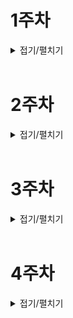 # 1주차

<details>
<summary>접기/펼치기</summary>

#### 2023/7/17(월)

# 📌what i did

- 주간 스프린트 회의 및 지라 이슈 생성 및 조직화 하기
- 컨설턴트 님과 주간 팀 미팅(기능 명세서 역할, 기간, 더 상세히 작성하기)
- 게임 설명 모달 부분에 슬라이드 효과 포함

# 📌issue & solution

## 📖position css 사용 이후 onClick 무응답

### 💢issue

position에 absolute 사용 한뒤에 원하는 슬라이드 효과나 호버 효과가 일어나지 않았다.

### 👀solution

position을 Normal-flow를 벗어나게 하여 다른 태그와 겹치게 되는 경우 적절한 z-index를 필수로 주어서 겹치는 부분에 대해 어떤 태그가 더 앞에 있는 것인지 명확히 해주자, 생각해보면 당연한건데 이걸 못찾아서 1시간을 넘게 헤맸다.

# 📌what i learned

# 📌to do

- JWT를 이용한 인증, 인가 로직 개발

#### 2023/7/18(화)

# 📌what i did

- 주간 스프린트 회의 및 지라 이슈 생성 및 조직화 하기
- 컨설턴트 님과 주간 팀 미팅(기능 명세서 역할, 기간, 더 상세히 작성하기)
- 게임 설명 모달 부분에 슬라이드 효과 포함

# 📌issue & solution

## 📖position css 사용 이후 onClick 무응답

### 💢issue

position에 absolute 사용 한뒤에 원하는 슬라이드 효과나 호버 효과가 일어나지 않았다.

### 👀solution

position을 Normal-flow를 벗어나게 하여 다른 태그와 겹치게 되는 경우 적절한 z-index를 필수로 주어서 겹치는 부분에 대해 어떤 태그가 더 앞에 있는 것인지 명확히 해주자, 생각해보면 당연한건데 이걸 못찾아서 1시간을 넘게 헤맸다.

# 📌what i learned

# 📌to do

- JWT를 이용한 인증, 인가 로직 개발

#### 2023/7/18(화)

# 📌what i did

- signup 로직 및 signup form 입력 값들 검증
- login 로직

# 📌issue & solution

# 📌what i learned

## 📖hooks 사용하기

```typescript
// before
const [email, setEmail] = useState('');
const [isEmailValid, setIsEmailValid] = useState(false);

const [nickname, setNickname] = useState('');
const [isNicknameValid, setIsNicknameValid] = useState(false);

const [password, setPassword] = useState('');
const [isPasswordValid, setIsPasswordValid] = useState(false);

const [confirmPassword, setConfirmPassword] = useState('');
const [isConfirmPasswordValid, setIsConfirmPasswordValid] = useState(false);

const [verificationCode, setVerificationCode] = useState('');
const [isVerificationCodeValid, setIsVerificationCodeValid] = useState(false);

const validateEmail = (email) => {
  const emailRegex = /^[^\s@]+@[^\s@]+\.[^\s@]+$/;
  return emailRegex.test(email);
};

// Function to validate nickname format
const validateNickname = (nickname) => {
  return nickname.length > 0 && nickname.length <= 10;
};

// Function to validate password format
const validatePassword = (password) => {
  const passwordRegex = /^(?=.*[A-Za-z])(?=.*\d).{6,}$/;
  return passwordRegex.test(password);
};

// Function to handle input changes and update validity state
const handleInputChange = (inputName, inputValue) => {
  switch (inputName) {
    case 'email':
      setEmail(inputValue);
      setIsEmailValid(validateEmail(inputValue));
      break;
    case 'nickname':
      setNickname(inputValue);
      setIsNicknameValid(validateNickname(inputValue));
      break;
    case 'password':
      setPassword(inputValue);
      setIsPasswordValid(validatePassword(inputValue));
      break;
    case 'confirmPassword':
      setConfirmPassword(inputValue);
      setIsConfirmPasswordValid(inputValue === password);
      break;
    case 'verificationCode':
      setVerificationCode(inputValue);
      setIsVerificationCodeValid(inputValue.length === 8);
      break;
    default:
      break;
  }
};
```

- 똑같은 로직 반복되는게 많아서 hooks로 빼서 사용

```typescript
// after

// 커스텀 훅
import { useState } from 'react';

interface returnUseFormField {
  value: string;
  isValid: boolean;
  handleChange: (newValue: string) => void;
  clear: () => void;
}

function useFormField(
  initialValue: string,
  validator: (value: string) => boolean,
): returnUseFormField {
  const [value, setValue] = useState(initialValue);
  const [isValid, setIsValid] = useState(false);

  const handleChange = (newValue: string) => {
    setValue(newValue);
    setIsValid(validator(newValue));
  };

  const clear = () => {
    setValue('');
    setIsValid(false);
  };

  return {
    value,
    isValid,
    handleChange,
    clear,
  };
}

export default useFormField;

// 실제 사용
const emailField = useFormField('', validateEmail);
const nicknameField = useFormField('', validateNickname);
const passwordField = useFormField('', validatePassword);
const confirmPasswordField = useFormField(
  '',
  (value) => value === passwordField.value,
);
```

# 📌to do

- JWT를 이용한 인증, 인가 로직 개발(~ing)

#### 2023/7/19(수)

# 📌what i did

- resetPW 기능 구현
- cookie 관리 및 context api로 전역 상태 관리 로직 만들기
- promise 상태에 따른 react-toast 만들기
- EC2 생성 및 기본 세팅, docker, docker-compose, jenkins 등 설치

# 📌issue & solution

## 📖 test-case 설계

### 💢 issue

프로젝트마다 항상 제일 걱정하는 test-case 결정하기, 소프트웨어공학 강의를 듣고 몇몇의 선정 전략 등을 알고있지만 역시 겨우 7주간 6명이서 빠르게 많은 양을 해야하는 우리 프로젝트에 테스트 코드를 작성하는 것 자체를 고민 중이다, 결국 1순위는 기간내에 프로젝트 완성(최상위 우선순위 기능들 모두 구현하기)이므로..

### 👀 solution

#### 결론

지금까지 생각한 내 결론은 개발을 진행하면서 어떤 기능에대해 1번이상 에러가 발생한다면 해당 기능을 검증할 테스트 코드를 따로 만든다 `ex) 기능 A 또는 어떤 코드 덩어리? A를 완성, 기능 B를 하다가 기능 A가 오류남 => 카운트 1번 해당 오류를 검증 할 테스트 코드 작성 필요`

#### 이유

진짜 최소한의 테스트 케이스를 선정해야 한다는 생각에 나만의 선정방법을 생각해봤다. 코드에 버그가 1번 발생한 부분은 2번, 3번 발생할 확률도 높다는 그런 통계를 소프트웨어공학에서 배운 기록을 근거로 정했다.

#### 단점

- 1번이상 오류라고 했는데 프로젝트 크기가 커지면서 매번 모든 기능이 오류가 난다면 결국 전부 테스트 해야한다, 아직 감이 없어서 너무 테스트 케이스를 많이 작성해야한다면 2번으로 수정 할 수도있다.
- 그냥 내가 만든 테스트 케이스 설계 법이라서 어떤 위험성이 있는지 모름..

# 📌what i learned

- 쿠키 accessToken expire 자체 설정해서 프론트단에서 만료 확인 및 accessToken 요청하기(내가 본 그림에서는 백에서 만료확인)
- context api 사용법 다시 상기하기
- EC2 인스턴스 우분투로 만들고 여러 필요한 프로그램 설치하기, 옛날에 아무것도 모르고 배우던 재미없는 리눅스 명령어를 쓰게 되는날이 올줄 몰랐다.

# 📌to do

- debounce 함수 import 한것 onClick에 적용 시켜 주기
- accessToken 만료시 로직 백엔드와 상의 및 구현하기

#### 2023/7/20(목)

# 📌what i did

- change pw api call 및 UI 구현
- 회원 탈퇴 api call 및 UI 구현
- 에러코드 처리를 constant.ts 파일로 따로 관리하도록 리팩토링

# 📌issue & solution

# 📌what i learned

## 📖 기능명세서 중요성

jira도 branch도 기능명세서를 참고하면서 개발해나가고 있는데, 사실 기능명세서를 완벽하게 구체적으로 작성하지 않았다. 그러다보니 추가적으로 해야할 소통이 더 많았다.`ex) 비밀번호 작성시 문자열 length 범위 및 특수문자 필수 여부, accessToken프론트에서 만료기간을 확인할지, 백엔드로 보내서 백엔드에서 만료기간을 확인할지 등`

# 📌to do

#### 2023/7/21(금)

# 📌what i did

- access token 재발급 로직
- docker와 docker compose 공부

# 📌issue & solution

## 📖 token 재발급

토큰이 필요한 api call에서 access token을 재발급 해야한다면 재발급하고 원래 처음 의도했던 api call을 다시 사용자가 실행하지 않고 자동으로 요청 되도록 로직을 짜려했다.

## 💢 issue

```typescript
export const changePassword = async () => {
  try{
    ... 비밀번호_변경_요청(promise_toast_msg_띄워줌)
  } catch (error) {
    if(토큰_만료) {
      const 토큰_재발급_결과 = await 토큰_재발급_요청
      	if(토큰_재발급_결과) {
          changePassword() // 재귀로 다시 실행
        }
    }
  }
}
```

이렇게 재귀로 했더니 너무 들여쓰기 depth가 많아서 가독성이 마음에 안들었다(실제로는 훨씬 길다), 또한 재귀라서 따로 함수로 빼기도 힘들었다. 여기서 토큰*재발급*결과는 내가 만든 함수로 true or false를 반환

## 👀 solution

```typescript
export const changePassword = async () => {
  try{
    ... 비밀번호_변경_요청(promise_toast_msg_띄워줌)
  } catch{
    if(토큰_만료) {
      try{
		const originalRequest = error.config!;
		await reissueAccessToken(getRefreshToken());
		originalRequest.headers.Authorization = `Bearer ${getAccessToken()}`;
		const reChangePasswordResult = await axios(originalRequest);
		return reChangePasswordResult;
      } catch (error) {
        return error
      }
    }
  }
}
```

이렇게 `reissueAccessToken`에서 에러를 일으키게 만들어 `try, catch`로 잡도록 했다. 또한 `const originalRequest = error.config!;` 이렇게 처음 요청을 변수에 담아둘 수도 있더라. 이렇게하면 해당 토큰 만료시 로직을 따로 함수로 빼기도 간편

# 📌what i learned

# 📌to do

- user my page info 보여주기
- 아키텍처 구체화 및 CI/CD 배포

# 📌1주차 KPT 회고

## 👍keep

- 의지, 열정

## 👎problem

- 구체적이지 않은 기능 명세서
- 구체적이지 않은 일정, 우선순위

## 🚀try

- 아키텍처 설계 및 CI/CD 공부
- open vidu 구현 실습 및 프로젝트에 구현

</details>

<br>

# 2주차

<details>
<summary>접기/펼치기</summary>

#### 2023/7/24(월)

# 📌what i did

- 소켓으로 방(채팅방) 생성 및 관리 로직에 관련한 기능명세서 작성
- 아키텍처 피드백 및 수정
- open vidu 도커로 컨테이너 띄우기

# 📌issue & solution

## 📖게임 진행 중 사용 프로토콜

### 💢 issue

기능 명세서에 턴제 게임이라고 설명하고, 턴을 중심으로 진행하다 보니 굳이 실시간의 웹소켓이 아니라 http를 써도 되지 않나 고민함

### 👀 solution

대부분의 웹 게임에서 웹 소켓을 사용하며, 당장 http를 사용하여 생길 수 있는 문제에대하여 떠오르지 않지만 추후 문제 될 수 있으니 그냥 웹 소켓을 사용또한, 실시간 통신이 필요한 기능을 추가하는 확장성을 고려해서도 웹 소켓으로 하기로 함

# 📌what i learned

- stompjs의 connection, subscribe, publish 등의 개념
- stomp에서 만드는 client 객체 전역으로 관리하도록 해야함

# 📌to do

- docker-compose 공부
- stompjs 라이브러리 사용한 채팅방 구현

#### 2023/7/25(화)

# 📌what i did

- Stomp 채팅방 만들기
- docker로 openvidu 배포

# 📌issue & solution

## 📖open vidu port

### 💢 issue

open vidu에서는 내부적으로 Nginx를 사용하는데 해당 Nginx에서 http, https 포트인 80, 443을 사용한다, 근데 우리는 자체적으로 리버스 프록시 역할을하는 Nginx를 80과 443 포트로 써야하기 때문에 둘중 하나를 바꿔야 했다.

### 👀 solution

사용자 접근성에서 봤을때, 우리가 자체적으로 사용하는 리버스 프록시 역할의 Nginx을 443이 아닌 다른 포트로 변경하면 도메인 접속시 `https:example.com:5000` 같이 뒤에 포트번호를 붙여야하기 때문에, 굉장히 찜찜하다. open vidu의 내부에 있는 nginx 80, 433 포트를 바꾸기로 했다.

```
근데 이 바꾸는 과정이 또 한참 걸렸다.
일단 80번 포트는 ssl 인증을 open vidu 자체적으로 해줄때 사용한다고 한다, 그래서 ssl 인증서를 직접 발급받고 특정 폴더에 넣어서 80번 포트를 사용안하도록 했다.
443 포트는 18181포트로 바꿨는데 처음에 444포트가 아무리 해도 안되서 포트번호 바꿔봤더니 되었다. 사용중인 포트번호들 목록 확인해서 444포트 사용안하는거 확인했다고 생각했는데, 뭔가 더 확인했어야 하나 보다 내일 마저 찾아보자
```

# 📌what i learned

# 📌to do

- CI/CD 완벽하게 구성하기

#### 2023/7/26(수)

# 📌what i did

- Jenkinsfile 만들어서 pipeline 구축

# 📌issue & solution

## 📖 web hooks payload 추출

### 💢 issue

git Lab에서 Jenkins로 https 형식의 web hooks을 보낼때 web hooks에 대한 정보가 payload에 담겨서 온다(MR이 오픈이됬는지, merged 된건지, source branch 이름 등등...) 처음에 나는 Jenkins에서 git Lab plugin을 사용하여 CI/CD를 하려했는데 아무리 검색해도 payload를 변수로 사용하는 방법이 없다.

### 👀 solution

그러다가 git Lab plugin으로는 payload에 담긴 내용들을 추출할 수 없다는걸 발견했고 Generic web hooks plugin이라는 다른 플러그인을 사용하였다`(그 이후로도 설정에서 post parameter를 add하여서 변수로 받아야 사용가능 하다는 것도 찾는데 몇시간이나 걸림)` 나는 MR 이벤트에서도 open과 merged 이벤트에서 CI/CD를 진행하기로 했으므로 각각의 경우에 대해서 직접 콘솔을 찍어보고 payload를 확인 및 Jenkinsfile에 when으로 조건을 걸어 2가지 스테이지를 구분하였다.

# 📌what i learned

- Jenkins 문법 및 작성하기

# 📌to do

- CI/CD 완벽하게 구성하기

#### 2023/7/27(목)

# 📌what i did

- 아키텍처 설계도를 기반한 CI/CD 배포 성공

# 📌issue & solution

## 📖 docker container안에서 docker 명령어 사용

### 🙏 나의 의도

내가 구상한 Jenkins 과정은 다음과 같다

1. docker로 띄운 Jenkins container안에서 우리 git repo를 pull
2. git repo 안에 compose.yaml을 사용하여 docker compose up 명령어 사용`(우리는 이 yaml에 도커 이미지 빌드 및 실행이 포함 됨)`
3. 배포 성공

### 💢 issue

- jenkins container에서 docker compose 명령어 사용 어려움(자료 부족, docker-compose 플러그인 업데이트 6년전...)
- jenkins container에서 pull해도 container 안에서 pull이 되는 것을 인지 하지 못함`(EC2 호스트에서 pull받고 docker compose up 해야배포 됨)`

### 👀 solution

그러다가 어떻게든 jenkins 컨테이너 안에서 docker 명령어 써서 해결하려다가 못하고 다른 조원분들 방법을 보고 참고함 과정은

1. jenkins에서는 호스트 EC2와 ssh로 연결
2. jenkins에서 실행하지 않고 호스트에 쉘 스크립트를 수행하도록 지시

이걸 우리 CI/CD에 적용하여 총 과정을 정리하면

1. git Lab Web hooks(MR)
2. Jenkins에서 MR open인지 MR merged인지 확인
3. MR open, merged에 따라 적당한 브랜치 git pull
4. Jenkins안에서 pull 받았지만 볼륨(-v) 옵션으로 호스트에도 파일 동기화됨
5. Jenkins에서 EC2에게 docker compose up 명령어 실행하도록 지시(SSH 연결로)

### 🏃 한계

나는 어떻게든 Jenkins container안에서 해결 하고 싶었다, 같은 컴퓨터 안인데 SSH로 연결해야한다는게 뭔가 깔끔하지 않은 느낌, 검색해본 docker demon 권한?을 줘서 실행할 수 있도록 하기, 여러가지 jenkins 플러그인들 써봤는데 뭐가 문제인지 모르고 시간만 쓰다가 결국 SSH로 수행함(CI/CD 보단 내 프론트 업무가 중요하니까) 다음 프로젝트에는 SSH 없이 깔끔하게 해보고 싶다

# 📌what i learned

- CI/CD 어렵다

# 📌to do

- stompjs로 채팅방 구현하기

#### 2023/7/28(금)

# 📌what i did

- 중간 발표
- 배포 오류 수정
- KPT 회고

# 📌issue & solution

## 📖 redis, spring boot 연결 오류

### 💢 issue

redis랑 spring boot가 아무리 해도 연동이 안된다. 같은 도커 네트워크에 포함 시켜보고, docker compose에 같이 넣어서 해보고(같은 compose 파일에 넣어서 compose up하면 디폴트 값으로 같은 도커 네트워크 쓰게 해준단다), redis 완료되기 전에 spring boot 먼저 완료 되면 안된대서 healthy check?라는걸 docker compose에 넣어보고 delay 걸어보고...

### 👀 solution

우리는 자체적인 redis는 6380 포트로, open vidu에 있는 redis는 6379포트(원래 redis default 포트)로 사용하도록 했다. 그래서 redis를 띄울 때, `docker run -p 6380:6380` 이라고 명령어를 썼다. 하지만, 알고보니 우리는 redis 이미지를 docker file로 직접 만들지 않고 docker pull redis로 기본 이미지를 사용하여 띄웠다. 그러면 도커 컨테이너 내부 포트에서 기본적으로 6379포트를 사용하게 되므로 우리 호스트에 6380포트와 기본 이미지인 컨테이너 내의 6379포트를 맵핑해야하므로 `docker run -p 6380:6379`가 맞았다.  
이거를 몇시간동안 헤맸는지..

# 📌what i learned

## 📖 리버스 프록시 역할인 Nginx에서 SSL 인증하면..

Nginx를 리버스 프록시로 사용하는 우리 아키텍처에서 나는 nginx.conf에서 SSL 인증을 하였다, 이렇게하면 Nginx와 spring boot간의 연결은 http를 사용한다. 즉, spring boot에서 https를 사용하기 위한 어떤 설정?코드?(프론트라 자세히 모름)가 필요 없어진다.

# 📌to do

- stompjs로 채팅방 구현하기
- 화면 전환 또는 컴포넌트 렌더링시 애니메이션 효과 주기

# 📚2주차 KPT 회고

## 👍keep

- 세분화된 역할 분담
- 생각보다 빠른 진행 및 개발 속도

## 👎problem

- 프로젝트 기획 의도 보충 필요
- 인프라 구축 너무 오래 걸렸음

## 🚀try

- 본격적인 웹 소켓 통신을 활용한 채팅방 및 게임 진행 백엔드와 통신
- 더 깔끔한 코드와 폴더 구조

</details>

<br>

# 3주차

<details>
<summary>접기/펼치기</summary>

#### 2023/7/31(월)

# 📌what i did

- stomp 구조 공부 및 이해, backend와 협의

# 📌issue & solution

## 📖 계속 되는 토큰과 로그인 상태에대한 고민

### 💢 issue

원래 `refreshToken`을 `cookie`에 넣고 js로 접근했는데 좀 더 엄격하게 `httpOnly` 옵션으로 js에도 접근못하게 설정했다.  
설정하니 기존에 나는 refreshToken 여부 기준으로 로그인 여부를 판별했는데 접근을 못하니 문제가 생김`(accessToken은 페이지 refresh하면 없어지는 그냥 변수라서 refreshToken 기준으로 했었음)`

### 👀 solution

accessToken을 기준으로 로그인 여부를 판별할 수 밖에 없었고,  
`axios interceptor`를 사용하기 위해 매 페이지에 사용할 local 변수로 `accessTokenLocalVar`을 선언그리고 나는 로그인 여부에 따라 동적으로 변하는 컴포넌트가 존재했기 때문에, 전역 상태로도 `accessToken`을 선언했다

> axios는 나는 ts 모듈로 따로 작성했는데 이 경우 전역 상태에 접근하지 못하기 때문에 axios interceptor 요청시 사용할 accessTokenLocalVar와 컴포넌트 변화 시킬 상태 accessToken 이렇게 2가지를 모두 사용한 것이다.

이렇게 하면 로그인하고 페이지 리로드하면 `accessTokenLocalVar, accessToken(state)` 둘다 없어져 버리며 페이지 라우팅을 하면 `accessTokenLocalVar`가 없어져 버린다.  
찾아본 결과 보안을 중시한다면 매 페이지에서 `useEffect`로 매번 토큰을 재발급 받아야한다고 한다...

```typescript
export const useFetchAccessToken = () => {
  const navigate = useNavigate();
  let accessToken = '';
  useEffect(() => {
    (async () => {
      try {
        const newAccessToken = await reissueAccessToken();
        accessToken = newAccessToken;
      } catch (error) {
        console.log(error);
        const { status } = (error as AxiosError).response!;
        //TODO: 빈 리프레쉬 토큰이면 에러 메세지 안띄움
        // if (status === ERROR_CODE_MAP.EMPTY_REFRESH_TOKEN) return;
        if (status === ERROR_CODE_MAP.IN_VALID_REFRESH_TOKEN) {
          toast.error('다시 로그인 해주세요.');
          navigate('/home');
        }
      }
    })();
  }, []);

  return accessToken;
};
```

이런 훅을 만들어서 매 페이지마다 사용했다..  
근데 여기서 리프레쉬 토큰이 없는경우(로그인 한적이 없는경우)에도 빈 리프레쉬 토큰으로 재발급 받으려 하기 때문에 이 부분을 또 분기시켜 줬다.  
여기서 리턴한 `accessToken`는 `localVar`과 `state` 두 군데 모두 넣어줬다

# 📌what i learned

## 📖react router에서 state 페이지간 전달

- context api로 사용했었는데 찾아보니 지원하는 문법이 있음

```typescript
// 전달
navigate('/newpage', { state: { value: 1234 } });

// 사용
const location = useLocation();
const number = location.state.value;
```

## 📖axios interceptors

- 매 요청전에 뭔가를 해야한다 혹은 매 응답에 뭔가를 해야한다면 쓰자
- 이번 프로젝트에서 요청에 `accessToken` 을 매번 넣었고, 응답에 토큰 만료인지 확인하여 재발급하는 로직을 넣었음

```typescript
// 요청 인터셉터 추가하기
axios.interceptors.request.use(
  function (config) {
    // 요청이 전달되기 전에 작업 수행
    return config;
  },
  function (error) {
    // 요청 오류가 있는 작업 수행
    return Promise.reject(error);
  },
);

// 응답 인터셉터 추가하기
axios.interceptors.response.use(
  function (response) {
    // 2xx 범위에 있는 상태 코드는 이 함수를 트리거 합니다.
    // 응답 데이터가 있는 작업 수행
    return response;
  },
  function (error) {
    // 2xx 외의 범위에 있는 상태 코드는 이 함수를 트리거 합니다.
    // 응답 오류가 있는 작업 수행
    return Promise.reject(error);
  },
);
```

## 📖토큰 관리

- `accessToken`은 변수 혹은 전역 상태로
- `refreshToken`은 `cookie`에 다음과 같은 설정으로 보안 신경쓰기`(원래 js에서 접근하도록 했었음 오늘 이 부분 수정)`

```typescript
cookies.set('refreshToken', refreshToken, {
  path: '/',
  secure: true,
  httpOnly: true,
});
```

# 📌to do

- 적당히 구현한 stomp test하기
- 빈 리프레쉬 토큰이면 구분할 수 있게 응답 달라고 백엔드에게 요청

#### 2023/8/1(화)

# 📌what i did

- 쿠키 관리 로직 리팩토링 및 수정

# 📌issue & solution

## 📖 중첩 try, catch 리팩토링

### 💢 issue

기존에는 `fnc A = try ~ catch`를 만들고 `fnc B = try A, catch` 이런식으로 B함수를 만들고 마지막으로 컴포넌트나 페이지 단에서 `try B, catch`이렇게 했다`(try catch로 함수를 만들고 계속 수정, 보완, 기능 추가를 해나가다 보니...)`  
`try, catch`가 너무 중첩 되어서 에러 처리가 복잡하고 어디서 잡히는지 어려워졌다.

### 👀 solution

`try, catch`를 최초 api 요청 로직에만 쓰고 페이지 혹은 컴포넌트 단에서는 try, catch를 쓰지않고 그냥 호출만 하도록 수정

## 📖 axios를 ts 모듈 대신 hooks으로 수정

### 💢 issue

`axios interceptor`는 필요시 `accessToken`을 재발급 받는데 전역상태의 `accessToken`을 가져오지 못하게 ts 모듈로 되어있어서 매 페이지마다 `localVar accessToken`을 선언하고 사용하였다 `(매 페이지마다 axios interceptor를 위한 accessTokenLocalVar과 컴포넌트 동적인 변경을 위한 context api의 tokenState를 설정 해주고 있었음)`

### 👀 solution

hooks으로 context api를 사용하도록 만들었다. `axios interceptor`를 hooks으로 만들어 전역상태로 `accessToken`을 set할 수 있게만듬  
해당 `axios interceptor instance`를 사용하는 곳도 hooks으로 만들어야 사용 가능

# 📌what i learned

## 📖 쿠키 사용 오해

나는 쿠키를 리프레쉬 토큰을 저장해놓고 사실상 로컬 스토리지 처럼 사용하였다`(그냥 cookie.get으로 코드상에서 접근하여 요청에 같이 보냄)`, 보안을 생각한 제대로된 관리 방법은 `httpOnly` 옵션으로 js코드로 접근하지 못하게하며 axios에서 `credentials = true`으로 헤더에 자동으로 담기도록 해야했다.  
spring에서도 쿠키를 받도록 하는 설정을 해주어 쿠키를 교환하도록 만들었다.

# 📌to do

- room, game 부분 api 명세서 작성
- stomp test하기

#### 2023/8/2(수)

# 📌what i did

- STOMP 공부
- ROOM 리스트 받아오기 및 생성 로직 작성

# 📌issue & solution

# 📌what i learned

## 📖 STOMP

생각보다 프론트에서 해줄 부분이 없었다.  
처음에는 이해를 잘 못해서 샘플 코드만 그대로 했는데, 프론트에서는 진짜 그 정도 부분이 다였다.

1. STOMP로 Client 객체 생성
2. client.active() 로 연결 시도
3. 연결된 상태에서 ROOM 들어가면 해당 ROOM CODE에 대하여 client.subscribe
4. 메세지 보낼때 client.publish

# 📌to do

- 상점 및 옷장 겸용 페이지 만들기
- ROOM 내에서 최대인원 수정
- 최근 게임 전적
- 게임 전적 통계(차트, 표 고려해보기)

#### 2023/8/3(수)

# 📌what i did

- 최근 전적 조회 api
- 프로필 게임 스탯 조회 api
- STOMP 방 로직 구상

# 📌what i learned

## 📖게임 개발 어려움

웹 소켓을 사용하여 게임이라는 실시간성이 중요하고 내 브라우저에서 동작이 다른 브라우저에 영향을 끼쳐야하다보니 일반적인 서버 - 클라이언트 구조보다 훨씬 어렵다  
여기서 영향을 끼치는 주체도 내 코드고 영향을 받는 주체도 내 코드이다  
room이라는 페이지 하나에 방장 기능과 일반 참여자 인원의 기능을 모두 넣으려니 약간 복잡하다 페이지를 따로 개설할까 고민중 ...

# 📌to do

- 게임 시작 전까지의 ROOM에서 모든 기능들 흐름 결정 및 구현하기

#### 2023/8/5(금)

# 📌what i did

- STOMP destination 구상 및 주고 받을 JSON 형태 회의
- 채팅방 CRUD 및 subscribe, unsubscribe 로직

# 📌issue & solution

## 📖일정 차질

### 💢issue

웹 소켓 프로토콜이 생소하고 STOMP에대한 이해가 부족하다 보니 채팅방기능 및 채팅방안에서 실시간으로 방 정보 수정에대하여 공유하는 그런 로직이 어려웠다.  
그래서 이 부분에서 일정이 조금 늦춰진거 같다 테스트 및 발표 자료 준비 등을 하는 1주일을 제외하면 이제 사실상 순수 개발 시간은 1주일 정도 남았는데 이제 본격적인 게임 구현을 시작한다.

### 👀solution

주말동안도 열심히 하자...

# 📌to do

- nginx (웹소켓) wss 설정
- 게임 로직 역할 어떻게 분담할지 결정
- 게임 부분 컴포넌트 및 폴더 구조 정리
- 상점, 옷장 부분 코드 액세스 토큰 추가 및 리팩토링
- 상점 뒤로 버튼 눌러서 착용 확정 api 요청 구현

# 📚3주차 KPT 회고

## 👍keep

- 로그인 로직을 완벽한 보안으로 해냄
- 즐기는 마음으로 임함

## 👎problem

- 개개인은 열심히 했지만 합친 내용의 진행속도가 느리다.

## 🚀try

- 주말을 이용해서 열심히 합치는 작업을 진행할 예정
- 팀원들끼리 다독여주고 심적안정을 느낄 수 있도록 도와준다.

#### 2023/8/6(일)

# 📌남은 할일 정리

## 📖개발

### ✏️게임 로직

- ROOM 내부에서 roomInfo 수정 stomp 통신으로 클라이언트간 동기화(방 update,delete)
- 모든 Game 내부 로직
- 게임 재접속 고려 로직 작성

### ✏️OPEN VIDU

- 본인 마이크 음량 조절, 게임 인원의 스피커 조절
- 게임 진행에 따른 마이크, 스피커, 카메라 강제 제어

### ✏️기타 UI/UX 추가 및 수정

- 게임 전체적인 BGM 만들기
- 투표 처형 이미지 / 마피아에게 죽음 이미지 / 능력 사용 이미지 등 게임 내 UI
- 게임 전적 없을때 특정한 이미지 보여주기
- 방안에서 방장이 누구인지 알려주는 가벼운 UI(왕관?)

## 📖개발 외

- UCC 제작
- 발표 자료 제작 및 발표 준비

# 📌프론트 게임 폴더 구조

![](https://velog.velcdn.com/images/wjdtmfgh/post/1bf26fc8-c60e-4bbc-ad11-1dc9201a0a89/image.png)

# 📌게임 시작부터 종료까지 로직

## 📑게임 시작 프로세스

1. 방장의 start 버튼으로 게임 시작을 `pub`
2. 서버는 게임시작 `pub` 당시의 룸 정보(제목, ownerSeq, jobSetting)를 redis에 저장하여 게임 종료시 다시 클라이언트들에게 `sub`로 전달할 수 있도록 해야함
3. 방에서 start 정보와 배정된 직업 정보, 게임안에서 본인 orderNo, gameCode를 stomp로 받는다(라우트시 state 넘겨주는 기능으로 게임 페이지로 정보 넘겨줌)
4. 방에서 게임으로 라우팅한다, 이때 roomCode에대하여 방을 구독 해지
5. 게임 페이지에서는 본인 직업 정보를 기준으로 각 직업 컴포넌트를 띄운다.

## 📑게임 진행 프로세스(낮 시간 ~ 투표 처형)

1. 게임 시작 시 각 컴포넌트에서 본인 직업에 맞는 destination을 구독
2. 처음 구독 시점에 낮이므로 낮 타이머를 서버에서 `sub`하고 클라이언트에서 낮 타이머 카운트 시작
3. 낮 타이머 카운트가 끝나면 서버로 `pub`
4. 서버는 `pub`들을 모아서 모두 카운트가 끝났으면 투표 타이머 `sub`하기
5. 각 인원은 해당 인원들을 클릭하여 투표할때마다 `pub`을 하고 서버는 지속적으로 `sub`하여 실시간으로 클라이언트들끼리 동기화
6. 투표 타이머가 끝나면 서버로 `pub`
7. 서버는 `pub`들을 받아서 투표 타이머가 모두 끝났으면 투표 결과를 `sub`하기
8. 결과에 따라 클라이언트에서 투표 처형 씬 UI로 보여주기
9. 처형 씬 UI가 끝나면 서버로 투표 처형 씬이 끝났음을 `pub`하기
   - `pub` 뒤에 죽은 인원은 카메라, 마이크 및 캐릭터 OFF / 고스트 채팅 탭 이동
10. 서버는 클라이언트 모두에게서 투표 처형 씬이 끝났음을 `pub` 받으면 밤 타이머 시작 `sub`하기
11. 클라이언트는 `sub` 받아서 밤 타이머 시작

## 📑게임 진행 프로세스(밤 시간 ~ 마피아 살인)

1. 각자 능력으로 어떤 타켓을 클릭할때 마다 타겟 정보를 `pub`
   - 이때 기본적으로 서버는 sub할 필요 없지만 마피아인 경우 마피아끼리의 정보 공유를 위해 sub 필요
2. 클라이언트에서 밤 타이머가 끝나면 서버에 `pub`
3. 서버는 모든 클라이언트에게서 타이머 `pub`을 받으면 밤 시간 결과를 `sub`
4. 받은 정보들로 마피아에게 죽은 처형 UI 보여주기
5. 처형 씬 UI가 끝나면 서버로 투표 처형 씬이 끝났음을 `pub`하기
   - `pub` 뒤에 죽은 인원은 카메라, 마이크 및 캐릭터 OFF / 고스트 채팅 탭 이동
6. 서버는 클라이언트 모두에게서 마피아 처형 씬이 끝났음을 `pub` 받으면 낮 타이머 시작 `sub`하기 => 공통 2번으로 돌아가서 반복

## 📑게임 종료

- 게임 종료 시점의 경우는 2가지
  - 서버에서 투표 결과 알려줄 시에
  - 서버에서 밤 시간 이후 생존자 결과 알려줄 시에

1. 게임 종료 및 승패 인원 서버에서 `pub`, 이때 서버에서 roomInfo(제목, ownerSeq, jobSetting, 새로운 roomCode)도 받아서 방으로 복귀 필요
2. 클라이언트는 받은 정보에 따라 UI 보여주기
3. 해당 roomCode로 이동 및 roomCode에 대하여 다시 구독 및 구독시 방 정보를 받아와서 방 UI 보여주기

</details>
  
<br>

# 4주차

<details>
<summary>접기/펼치기</summary>

#### 2023/8/7(월)

# 📌what i did

- 주간 스프린트 회의
- 남은 2주간의 일정 및 역할 조율
- 게임 STOMP

# 📌to do

- STOMP 사용한 방 CRUD
- 게임 로직
- 게임 재접속 로직
- 발표 자료 제작

#### 2023/8/8(화)

# 📌what i did

- 게임 로직 내에서 채팅방, 투표 타이머, 투표 관련 클라이언트 동기화를 위한 sub, pub

# 📌what i learned

## 📖 프로젝트 일정 관리

웹 소켓도 처음이고 게임 제작도 처음이라 감이 안잡혀서 역할 배분이나 일정을 뭔가 적당히 세운 감이 있었는데, 내 예상보다 진도가 3, 4일 정도 미뤄진거 같다. 그래도 수, 목, 금, 토, 일 전부다 시간 쏟으면 어찌어찌 기본 게임 진행은 할 수 있을거라 생각중(바라는 중..) 일정 관리나 역할 배분, 코드 설계, 로직 설계에 대부분의 시간을 쏟는게 더 편하다는 걸 그냥 이론으로 알기보다 직접 느껴서 오히려 좋은 경험이라 생각한다.

# 📌to do

- 백엔드의 STOMP 진행 상태에 맞춰 계속 테스트
- GAME안에서 채팅, 투표, 타이머 테스트

#### 2023/8/9(수)

# 📌what i did

- 게임 방 방장 표시 및 전체적인 테스트, 버그 수정

# 📌issue & solution

## 📖 하위 state의 초기값을 상위 컴포넌트의 state로 설정하기

### 💢 issue

```typescript
// 상위 컴포넌트
const [title, setTitle] = useState<string>("");
case "TITLE":
          const titleData: SubTitle = subDataBody;
          setTitle(titleData.data);
          break;
```

```typescript
// 하위 컴포넌트에서 title props로 받기
const [inputTitle, setInputTitle] = useState(title);
```

이런식으로 title을 상단 컴포넌트에서 만들고 props를 받아서 inputTitle의 초깃값을 지정했는데

내가원하는 초깃값인 title이 그냥 빈 문자열로 왔다

### 👀 solution

문제는 props로 받은 title이 처음에 빈 문자열로 props에 오고 해당 inputTitle이 빈 문자열로 할당되고 이후에 title이 setTitle로인해 변경되지만 변경된 title은 inputTitle에 새로 적용되지 않는다  
보통 state를 관련해서 만든 변수는 state가 바뀌면 엮여진, 관련된 변수도 새로 선언되지만 setState에 넣은 초깃값은 새로 계산되지 않았다.

```typescript
useEffect(() => {
  setInputTitle(title);
}, [title]);
```

이걸로 다시 업데이트 해주도록 하였다.

# 📌to do

- 채팅방의 STOMP 백엔드와 계속 맞춰나가기
- 전반적인 테스트 및 버그 수정
- 게임 안에서의 open Vidu 제어 로직 구상

#### 2023/8/10(목)

# 📌what i did

- 프로필 페이지 그래프, 차트 만들기
- 전체적인 웹 테스트
- openVidu, 게임 제어 방법 구상

# 📌to do

- STOMP 방 완전히 완료하기
- 게임 재접속 및 탈주 처리 로직 구상

  #### 2023/8/11(금)

# 📌what i did

- STOMP 방 로직 완벽 구현
- 게임 재접속 및 탈주 처리 방법 및 로직 구상

# 📌what i learned

> 진짜 일정, 역할 구체적으로 정하자 어떻게보면 제일 핵심인 게임 진행자체를 프로젝트 시작부터 바로 공부하고 시작했어야했는데, 우선순위를 제대로 설정 못한게 제일 큰 문제가 아니었나 생각한다.

# 📌to do

## 📖gameResult에서 방으로 복귀 로직

- room에서 game으로 가면 room 구독해지 안하도록
- 나머지 경우의 수에서는 room 구독 해지 하도록

## 📖옷장에서 적용한 아이템 room에서 보여주기

- 룸에서 stomp 통신이 curSeats 정보에 해당 유저의 아이템 정보도 추가 해야함

## 📖openVidu 도와주기

## 📖game 진행 중 유저의 브라우저 제어 막기(뒤로가기, 창끄기, 리프레쉬 등)

## 📖game 진행 중 탈주로 게임 진행 안되는 버그 해결

- onDisconnect 함수에서 어떤 처리를 하거나, 서버에서 끊어짐을 감지하여 게임 중 탈주했다고 처리해야 함

## 📖game 진행 중 탈주후 유저의 처리 방법

- 탈주후 첫 로그인시 탈주 처리 되었다고 주의 알림 띄우기?

</details>
